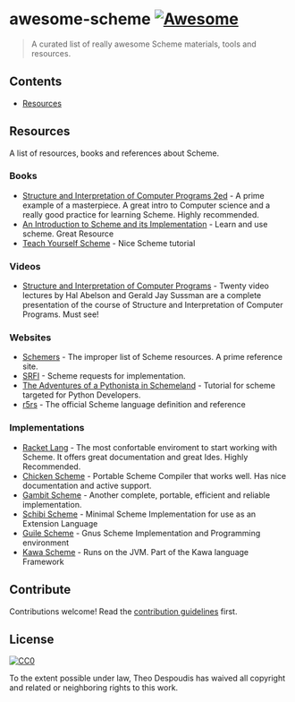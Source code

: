 # awesome-scheme [![Awesome](https://cdn.rawgit.com/sindresorhus/awesome/d7305f38d29fed78fa85652e3a63e154dd8e8829/media/badge.svg)](https://github.com/sindresorhus/awesome)

> A curated list of really awesome Scheme materials, tools and resources.


## Contents

- [Resources](#resources)


## Resources

A list of resources, books and references about Scheme.

### Books

- [Structure and Interpretation of Computer Programs 2ed](https://mitpress.mit.edu/sites/default/files/6515.pdf) - A prime example of a masterpiece. A great intro to Computer science and a really good practice for learning Scheme. Highly recommended.
- [An Introduction to Scheme and its Implementation](ftp://ftp.cs.utexas.edu/pub/garbage/cs345/schintro-v14/schintro_toc.html) - Learn and use scheme. Great Resource
- [Teach Yourself Scheme](http://ds26gte.github.io/tyscheme/index.html) - Nice Scheme tutorial

### Videos

- [Structure and Interpretation of Computer Programs](https://ocw.mit.edu/courses/electrical-engineering-and-computer-science/6-001-structure-and-interpretation-of-computer-programs-spring-2005/video-lectures/) - Twenty video lectures by Hal Abelson and Gerald Jay Sussman are a complete presentation of the course of Structure and Interpretation of Computer Programs. Must see!

### Websites
- [Schemers](http://www.schemers.org/) - The improper list of Scheme resources. A prime reference site.
- [SRFI](https://srfi.schemers.org/) - Scheme requests for implementation.
- [The Adventures of a Pythonista in Schemeland](http://www.artima.com/weblogs/viewpost.jsp?thread=251474) - Tutorial for scheme targeted for Python Developers.
- [r5rs](http://groups.csail.mit.edu/mac/ftpdir/scheme-reports/r5rs-html/r5rs_toc.html) - The official Scheme language definition and reference

### Implementations
- [Racket Lang](https://racket-lang.org/) - The most confortable enviroment to start working with Scheme. It offers great documentation and great Ides. Highly Recommended.
- [Chicken Scheme](https://www.call-cc.org/) - Portable Scheme Compiler that works well. Has nice documentation and active support.
- [Gambit Scheme](http://gambitscheme.org/wiki/index.php/Main_Page) - Another complete, portable, efficient and reliable implementation.
- [Schibi Scheme](http://synthcode.com/wiki/chibi-scheme) - Minimal Scheme Implementation for use as an Extension Language
- [Guile Scheme](https://www.gnu.org/software/guile/) - Gnus Scheme Implementation and Programming environment
- [Kawa Scheme](https://www.gnu.org/software/kawa/index.html) - Runs on the JVM. Part of the Kawa language Framework

## Contribute

Contributions welcome! Read the [contribution guidelines](contributing.md) first.


## License

[![CC0](http://mirrors.creativecommons.org/presskit/buttons/88x31/svg/cc-zero.svg)](http://creativecommons.org/publicdomain/zero/1.0)

To the extent possible under law, Theo Despoudis has waived all copyright and
related or neighboring rights to this work.
